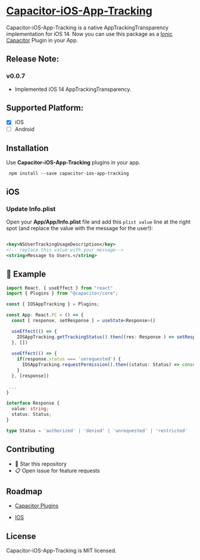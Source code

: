 
# [Capacitor-iOS-App-Tracking](https://github.com/migtam628/capacitor-ios-app-tracking) 

Capacitor-iOS-App-Tracking is a native AppTrackingTransparency implementation for iOS 14. Now you can use this package as a [Ionic Capacitor](https://capacitor.ionicframework.com) Plugin in your App.


## Release Note:

### v0.0.7
- Implemented iOS 14 AppTrackingTransparency.

## Supported Platform:
- [x] iOS
- [ ] Android

<!--
## Other Plugins:
| Plugins                                             | Android | iOS | Electron | PWA |
| :-------------------------------------------------- | :------ | :-- | :------- | :-- |
| [AdMob Native](https://github.com/migtam628/capacitor-admob-native) | ✅      |✅  | ❌       | ❌  |
-->


## Installation

Use **Capacitor-iOS-App-Tracking** plugins in your app.

```console
 npm install --save capacitor-ios-app-tracking
```

## iOS

### Update **Info.plist**

Open your **App/App/Info.plist** file and add this `plist value` line at the right spot (and replace the value with the message for the user!):

````xml

<key>NSUserTrackingUsageDescription</key>
<!-- replace this value with your message-->
<string>Message to Users.</string>

````

## 📌 Example

```typescript
import React, { useEffect } from "react"
import { Plugins } from "@capacitor/core";

const { IOSAppTracking } = Plugins;

const App: React.FC = () => {
  const [ response, setResponse ] = useState<Response>()

  useEffect(() => {
    IOSAppTracking.getTrackingStatus().then((res: Response ) => setResponse(res))
  }, [])
  
  useEffect(() => {
    if(response.status === 'unrequested') {
      IOSAppTracking.requestPermission().then((status: Status) => console.log(status))
    }
  }, [response])
 
 ...
}

interface Response {
  value: string;
  status: Status;
}

type Status = 'authorized' | 'denied' | 'unrequested' | 'restricted' 


```


## Contributing

- 🌟 Star this repository
- 📋 Open issue for feature requests


## Roadmap

- [Capacitor Plugins](https://capacitor.ionicframework.com/docs/plugins/)

- [IOS](https://capacitor.ionicframework.com/docs/plugins/ios/)


## License

Capacitor-iOS-App-Tracking is MIT licensed.

